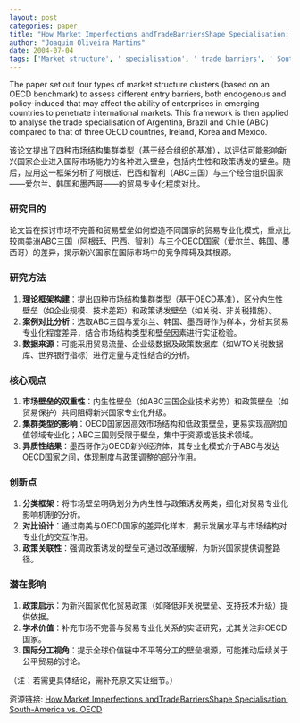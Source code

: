 ```yaml
---
layout: post
categories: paper
title: "How Market Imperfections andTradeBarriersShape Specialisation: South-America vs. OECD"
author: "Joaquim Oliveira Martins"
date: 2004-07-04
tags: ['Market structure', ' specialisation', ' trade barriers', ' South America']
---
```


The paper set out four types of market structure clusters (based on an OECD benchmark) to assess different entry barriers, both endogenous and policy-induced that may affect the ability of enterprises in emerging countries to penetrate international markets. This framework is then applied to analyse the trade specialisation of Argentina, Brazil and Chile (ABC) compared to that of three OECD countries, Ireland, Korea and Mexico.

该论文提出了四种市场结构集群类型（基于经合组织的基准），以评估可能影响新兴国家企业进入国际市场能力的各种进入壁垒，包括内生性和政策诱发的壁垒。随后，应用这一框架分析了阿根廷、巴西和智利（ABC三国）与三个经合组织国家——爱尔兰、韩国和墨西哥——的贸易专业化程度对比。

### 研究目的  
论文旨在探讨市场不完善和贸易壁垒如何塑造不同国家的贸易专业化模式，重点比较南美洲ABC三国（阿根廷、巴西、智利）与三个OECD国家（爱尔兰、韩国、墨西哥）的差异，揭示新兴国家在国际市场中的竞争障碍及其根源。

### 研究方法  
1. **理论框架构建**：提出四种市场结构集群类型（基于OECD基准），区分内生性壁垒（如企业规模、技术差距）和政策诱发壁垒（如关税、非关税措施）。  
2. **案例对比分析**：选取ABC三国与爱尔兰、韩国、墨西哥作为样本，分析其贸易专业化程度差异，结合市场结构类型和壁垒因素进行实证检验。  
3. **数据来源**：可能采用贸易流量、企业级数据及政策数据库（如WTO关税数据库、世界银行指标）进行定量与定性结合的分析。

### 核心观点  
1. **市场壁垒的双重性**：内生性壁垒（如ABC三国企业技术劣势）和政策壁垒（如贸易保护）共同阻碍新兴国家专业化升级。  
2. **集群类型的影响**：OECD国家因高效市场结构和低政策壁垒，更易实现高附加值领域专业化；ABC三国则受限于壁垒，集中于资源或低技术领域。  
3. **异质性结果**：墨西哥作为OECD新兴经济体，其专业化模式介于ABC与发达OECD国家之间，体现制度与政策调整的部分作用。

### 创新点  
1. **分类框架**：将市场壁垒明确划分为内生性与政策诱发两类，细化对贸易专业化影响机制的分析。  
2. **对比设计**：通过南美与OECD国家的差异化样本，揭示发展水平与市场结构对专业化的交互作用。  
3. **政策关联性**：强调政策诱发的壁垒可通过改革缓解，为新兴国家提供调整路径。

### 潜在影响  
1. **政策启示**：为新兴国家优化贸易政策（如降低非关税壁垒、支持技术升级）提供依据。  
2. **学术价值**：补充市场不完善与贸易专业化关系的实证研究，尤其关注非OECD国家。  
3. **国际分工视角**：提示全球价值链中不平等分工的壁垒根源，可能推动后续关于公平贸易的讨论。  

（注：若需更具体结论，需补充原文实证细节。）

资源链接: [How Market Imperfections andTradeBarriersShape Specialisation: South-America vs. OECD](https://papers.ssrn.com/sol3/papers.cfm?abstract_id=561161)
